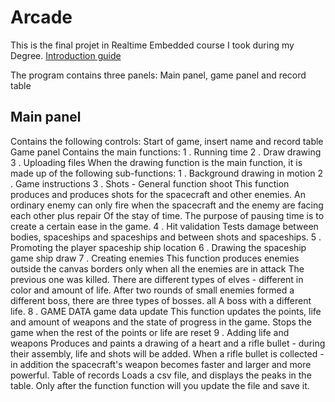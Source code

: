 # Arcade
This is the final projet in Realtime Embedded course I took during my Degree.
[Introduction guide](https://youtu.be/KNqgvRG7JUo)

The program contains three panels:
Main panel, game panel and record table
## Main panel
Contains the following controls:
Start of game, insert name and record table
Game panel
Contains the main functions:
1
. Running time
2
. Draw drawing
3
. Uploading files
When the drawing function is the main function, it is made up of the following sub-functions:
1
. Background drawing in motion
2
. Game instructions
3
. Shots - General function shoot
This function produces and produces shots for the spacecraft and other enemies.
An ordinary enemy can only fire when the spacecraft and the enemy are facing each other plus repair
Of the stay of time.
The purpose of pausing time is to create a certain ease in the game.
4
. Hit validation
Tests damage between bodies, spaceships and spaceships and between shots and spaceships.
5
. Promoting the player spaceship ship location
6
. Drawing the spaceship game ship draw
7
. Creating enemies
This function produces enemies outside the canvas borders only when all the enemies are in attack
The previous one was killed. There are different types of elves - different in color and amount of life.
After two rounds of small enemies formed a different boss, there are three types of bosses. all
A boss with a different life.
8
. GAME DATA game data update
This function updates the points, life and amount of weapons and the state of progress in the game.
Stops the game when the rest of the points or life are reset
9
. Adding life and weapons
Produces and paints a drawing of a heart and a rifle bullet - during their assembly, life and shots will be added.
When a rifle bullet is collected - in addition the spacecraft's weapon becomes faster and larger and more powerful.
Table of records
Loads a csv file, and displays the peaks in the table.
Only after the function function will you update the file and save it.
